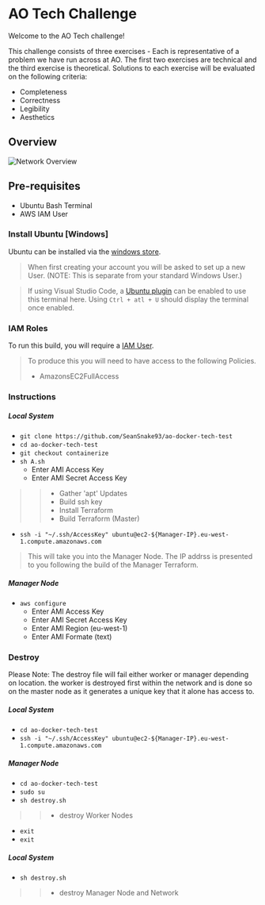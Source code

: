 [windows-store]: https://www.microsoft.com/store/productId/9NBLGGH4MSV6
[ubuntu-plug]: https://marketplace.visualstudio.com/items?itemName=Docter60.vscode-terminal-for-ubuntu
[aws-IAM]: https://console.aws.amazon.com/iam/home
[Overview-img]: https://github.com/SeanSnake93/ao-docker-tech-test/blob/master/docs/overview.png

# AO Tech Challenge

Welcome to the AO Tech challenge!

This challenge consists of three exercises - Each is representative of a problem we have run across at AO. The first two exercises are technical and the third exercise is theoretical.
Solutions to each exercise will be evaluated on the following criteria:

- Completeness
- Correctness
- Legibility
- Aesthetics

## Overview

![Network Overview][Overview-img]

## Pre-requisites

* Ubuntu Bash Terminal
* AWS IAM User

### Install Ubuntu [Windows]

Ubuntu can be installed via the [windows store][windows-store].

> When first creating your account you will be asked to set up a new User.
> (NOTE: This is separate from your standard Windows User.)

> If using Visual Studio Code, a [Ubuntu plugin][ubuntu-plug] can be enabled to use this terminal here. Using `Ctrl + atl + U` should display the terminal once enabled.

### IAM Roles

To run this build, you will require a [IAM User][aws-IAM].

> To produce this you will need to have access to the following Policies.
> * AmazonsEC2FullAccess

### Instructions

##### Local System

- `git clone https://github.com/SeanSnake93/ao-docker-tech-test`
- `cd ao-docker-tech-test`
- `git checkout containerize`
- `sh A.sh`
    - Enter AMI Access Key
    - Enter AMI Secret Access Key
>> * Gather 'apt' Updates
>> * Build ssh key
>> * Install Terraform
>> * Build Terraform (Master)
- `ssh -i "~/.ssh/AccessKey" ubuntu@ec2-${Manager-IP}.eu-west-1.compute.amazonaws.com`
> This will take you into the Manager Node.
> The IP addrss is presented to you following the build of the Manager Terraform.

##### Manager Node

- `aws configure`
    - Enter AMI Access Key
    - Enter AMI Secret Access Key
    - Enter AMI Region (eu-west-1)
    - Enter AMI Formate (text)

### Destroy

Please Note: The destroy file will fail either worker or manager depending on location. the worker is destroyed first within the network and is done so on the master node as it generates a unique key that it alone has access to.

##### Local System

- `cd ao-docker-tech-test`
- `ssh -i "~/.ssh/AccessKey" ubuntu@ec2-${Manager-IP}.eu-west-1.compute.amazonaws.com`

##### Manager Node

- `cd ao-docker-tech-test`
- `sudo su`
- `sh destroy.sh`
>> * destroy Worker Nodes
- `exit`
- `exit`

##### Local System

- `sh destroy.sh`
>> * destroy Manager Node and Network